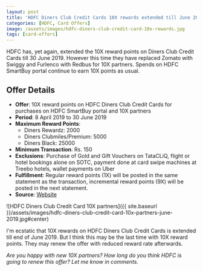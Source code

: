 ```yaml
---
layout: post
title: 'HDFC Diners Club Credit Cards 10X rewards extended till June 2019'
categories: [HDFC, Card Offers]
image: /assets/images/hdfc-diners-club-credit-card-10x-rewards.jpg
tags: [card-offers]
---
```


HDFC has, yet again, extended the 10X reward points on Diners Club Credit Cards till 30 June 2019. However this time they have replaced Zomato with Swiggy and Furlenco with Redbus for 10X partners. Spends on HDFC SmartBuy portal continue to earn 10X points as usual.

## Offer Details

- **Offer**: 10X reward points on HDFC Diners Club Credit Cards for purchases on HDFC SmartBuy portal and 10X partners
- **Period**: 8 April 2019 to 30 June 2019
- **Maximum Reward Points**:
  - Diners Rewardz: 2000
  - Diners Clubmiles/Premium: 5000
  - Diners Black: 25000
- **Minimum Transaction**: Rs. 150
- **Exclusions**: Purchase of Gold and Gift Vouchers on TataCLiQ, flight or hotel bookings alone on SOTC, payment done at card swipe machines at Treebo hotels, wallet payments on Uber
- **Fulfillment**: Regular reward points (1X) will be posted in the same statement as the transaction, incremental reward points (9X) will be posted in the next statement.
- **Source**: [Website](https://www.hdfcbankdinersclub.com/privilege)

![HDFC Diners Club Credit Card 10X partners]({{ site.baseurl }}/assets/images/hdfc-diners-club-credit-card-10x-partners-june-2019.jpg#center)

I'm ecstatic that 10X rewards on HDFC Diners Club Credit Cards is extended till end of June 2019. But I think this may be the last time with 10X reward points. They may renew the offer with reduced reward rate afterwards.

_Are you happy with new 10X partners? How long do you think HDFC is going to renew this offer? Let me know in comments._
